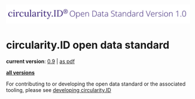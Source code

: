 ![circularity id logo](logo.jpg)

# circularity.ID open data standard

__current version__: [0.9](https://github.com/circularfashion/cf-circularity-id-standard/blob/master/schema/0.9/schema.rng) | [as pdf](#)

__[all versions](https://github.com/circularfashion/cf-circularity-id-standard/tree/master/schema)__

For contributing to or developing the open data standard or the associated tooling, please see [developing circularity.ID](develop.md)
